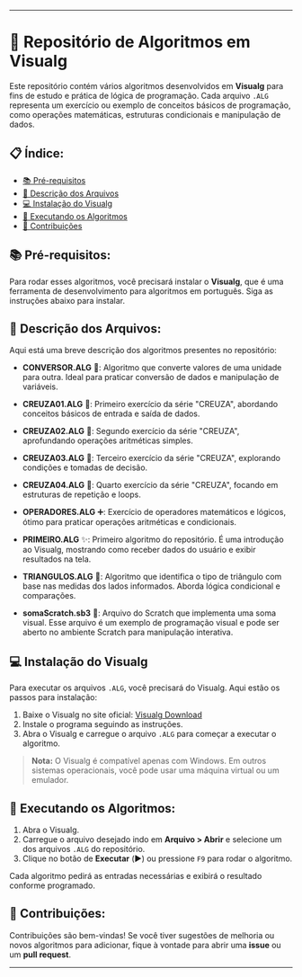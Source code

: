 
---

# 🚀 Repositório de Algoritmos em Visualg

Este repositório contém vários algoritmos desenvolvidos em **Visualg** para fins de estudo e prática de lógica de programação. Cada arquivo `.ALG` representa um exercício ou exemplo de conceitos básicos de programação, como operações matemáticas, estruturas condicionais e manipulação de dados.

## 📋 Índice:

- [📚 Pré-requisitos](#-pré-requisitos)
- [📂 Descrição dos Arquivos](#-descrição-dos-arquivos)
- [💻 Instalação do Visualg](#-instalação-do-visualg)
- [🚀 Executando os Algoritmos](#-executando-os-algoritmos)
- [🤝 Contribuições](#-contribuições)

## 📚 Pré-requisitos:

Para rodar esses algoritmos, você precisará instalar o **Visualg**, que é uma ferramenta de desenvolvimento para algoritmos em português. Siga as instruções abaixo para instalar.

## 📂 Descrição dos Arquivos:

Aqui está uma breve descrição dos algoritmos presentes no repositório:

- **CONVERSOR.ALG** 🧮: Algoritmo que converte valores de uma unidade para outra. Ideal para praticar conversão de dados e manipulação de variáveis.
  
- **CREUZA01.ALG** 📝: Primeiro exercício da série "CREUZA", abordando conceitos básicos de entrada e saída de dados.
  
- **CREUZA02.ALG** 📝: Segundo exercício da série "CREUZA", aprofundando operações aritméticas simples.
  
- **CREUZA03.ALG** 📝: Terceiro exercício da série "CREUZA", explorando condições e tomadas de decisão.
  
- **CREUZA04.ALG** 📝: Quarto exercício da série "CREUZA", focando em estruturas de repetição e loops.
  
- **OPERADORES.ALG** ➕: Exercício de operadores matemáticos e lógicos, ótimo para praticar operações aritméticas e condicionais.
  
- **PRIMEIRO.ALG** ✨: Primeiro algoritmo do repositório. É uma introdução ao Visualg, mostrando como receber dados do usuário e exibir resultados na tela.
  
- **TRIANGULOS.ALG** 🔺: Algoritmo que identifica o tipo de triângulo com base nas medidas dos lados informados. Aborda lógica condicional e comparações.

- **somaScratch.sb3** 🎨: Arquivo do Scratch que implementa uma soma visual. Esse arquivo é um exemplo de programação visual e pode ser aberto no ambiente Scratch para manipulação interativa.

## 💻 Instalação do Visualg

Para executar os arquivos `.ALG`, você precisará do Visualg. Aqui estão os passos para instalação:

1. Baixe o Visualg no site oficial: [Visualg Download](http://visualg3.com.br/)
2. Instale o programa seguindo as instruções.
3. Abra o Visualg e carregue o arquivo `.ALG` para começar a executar o algoritmo.

> **Nota:** O Visualg é compatível apenas com Windows. Em outros sistemas operacionais, você pode usar uma máquina virtual ou um emulador.

## 🚀 Executando os Algoritmos:

1. Abra o Visualg.
2. Carregue o arquivo desejado indo em **Arquivo > Abrir** e selecione um dos arquivos `.ALG` do repositório.
3. Clique no botão de **Executar** (▶️) ou pressione `F9` para rodar o algoritmo.

Cada algoritmo pedirá as entradas necessárias e exibirá o resultado conforme programado.

## 🤝 Contribuições:

Contribuições são bem-vindas! Se você tiver sugestões de melhoria ou novos algoritmos para adicionar, fique à vontade para abrir uma **issue** ou um **pull request**.

---
